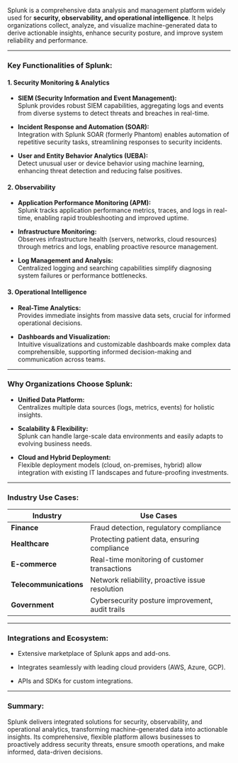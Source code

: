 Splunk is a comprehensive data analysis and management platform widely used for **security, observability, and operational intelligence**. It helps organizations collect, analyze, and visualize machine-generated data to derive actionable insights, enhance security posture, and improve system reliability and performance.

---

### **Key Functionalities of Splunk:**

#### 1. **Security Monitoring & Analytics**

- **SIEM (Security Information and Event Management):**  
    Splunk provides robust SIEM capabilities, aggregating logs and events from diverse systems to detect threats and breaches in real-time.
    
- **Incident Response and Automation (SOAR):**  
    Integration with Splunk SOAR (formerly Phantom) enables automation of repetitive security tasks, streamlining responses to security incidents.
    
- **User and Entity Behavior Analytics (UEBA):**  
    Detect unusual user or device behavior using machine learning, enhancing threat detection and reducing false positives.
    

#### 2. **Observability**

- **Application Performance Monitoring (APM):**  
    Splunk tracks application performance metrics, traces, and logs in real-time, enabling rapid troubleshooting and improved uptime.
    
- **Infrastructure Monitoring:**  
    Observes infrastructure health (servers, networks, cloud resources) through metrics and logs, enabling proactive resource management.
    
- **Log Management and Analysis:**  
    Centralized logging and searching capabilities simplify diagnosing system failures or performance bottlenecks.
    

#### 3. **Operational Intelligence**

- **Real-Time Analytics:**  
    Provides immediate insights from massive data sets, crucial for informed operational decisions.
    
- **Dashboards and Visualization:**  
    Intuitive visualizations and customizable dashboards make complex data comprehensible, supporting informed decision-making and communication across teams.
    

---

### **Why Organizations Choose Splunk:**

- **Unified Data Platform:**  
    Centralizes multiple data sources (logs, metrics, events) for holistic insights.
    
- **Scalability & Flexibility:**  
    Splunk can handle large-scale data environments and easily adapts to evolving business needs.
    
- **Cloud and Hybrid Deployment:**  
    Flexible deployment models (cloud, on-premises, hybrid) allow integration with existing IT landscapes and future-proofing investments.
    

---

### **Industry Use Cases:**

|Industry|Use Cases|
|---|---|
|**Finance**|Fraud detection, regulatory compliance|
|**Healthcare**|Protecting patient data, ensuring compliance|
|**E-commerce**|Real-time monitoring of customer transactions|
|**Telecommunications**|Network reliability, proactive issue resolution|
|**Government**|Cybersecurity posture improvement, audit trails|

---

### **Integrations and Ecosystem:**

- Extensive marketplace of Splunk apps and add-ons.
    
- Integrates seamlessly with leading cloud providers (AWS, Azure, GCP).
    
- APIs and SDKs for custom integrations.
    

---

### **Summary:**

Splunk delivers integrated solutions for security, observability, and operational analytics, transforming machine-generated data into actionable insights. Its comprehensive, flexible platform allows businesses to proactively address security threats, ensure smooth operations, and make informed, data-driven decisions.